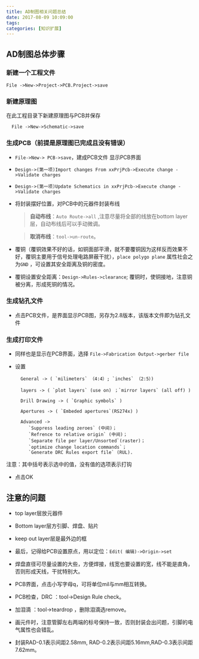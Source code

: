 ```yaml
---
title: AD制图相关问题总结
date: 2017-08-09 10:09:00
tags:
categories: [知识扩展]
---
```

## AD制图总体步骤
### 新建一个工程文件
	File ->New->Project->PCB.Project->save

### 新建原理图
在此工程目录下新建原理图与PCB并保存

	  File ->New->Schematic->save

### 生成PCB（前提是原理图已完成且没有错误）
-  `File->New-> PCB->save`，建成PCB文件 显示PCB界面

-  `Design->(第一项)Import changes From xxPrjPcb->Execute change ->Validate charges`

-  `Design->(第一项)Update Schematics in xxPrjPcb->Execute change ->Validate charges`

-  将封装摆好位置，对PCB中的元器件封装布线

	> **自动布线**：`Auto Route->all` ,注意尽量将全部的线放在bottom layer层，自动布线后可以手动微调。

	> **取消布线**：`tool->un-route`。

-  覆铜（覆铜效果不好的话，如铜面部平滑，就不要覆铜因为这样反而效果不好，覆铜主要用于信号处理电路屏蔽干扰），`place polygo plane` 属性社会之为`GND` ，可设置其安全距离及铜的密度。

-  覆铜设置安全距离：`Design->Rules->clearance`; 覆铜时，使铜接地，注意铜被分离，形成死铜的情况。

### 生成钻孔文件
-  点击PCB文件，是界面显示PCB图，另存为2.8版本，该版本文件即为钻孔文件

### 生成打印文件
-  同样也是显示在PCB界面，选择
`File->Fabrication Output->gerber file`

-  设置

	
		 General -> ( `milimeters` （4:4）; `inches` （2:5）)
		
		 layers -> ( `plot layers` (use on) ；`mirror layers` (all off) )
		
		 Drill Drawing -> ( `Graphic symbols` ) 
		
		 Apertures -> ( `Embeded apertures`(RS274x) )
		
		 Advanced ->
			`Suppress leading zeroes` (中间)；
			`Refrence to relative origin` (中间)；
			`Separate file per layer/Unsorted`(raster)；
			`optimize change location commands`；
			`Generate DRC Rules export file` (RUL).

注意：其中括号表示选中的值，没有值的选项表示打钩

-  点击OK

## 注意的问题

-  top layer层放元器件

-  Bottom layer层方引脚、焊盘、贴片

-  keep out layer层是最外边的框

-  最后，记得给PCB设置原点，用以定位：`Edit( 编辑)->Origin->set`

-  焊盘直径可尽量设置的大些，方便焊接，线宽也要设置的宽，线不能是直角，否则形成天线，干扰特别大。

-  PCB界面，点击小写字母q，可将单位mil与mm相互转换。

-  PCB检查，DRC ：tool->Design Rule check。

-  加泪滴 ：tool->teardrop ，删除泪滴选remove。

-  画元件时，注意管脚左右两端的标号保持一致，否则封装会出问题，引脚的电气属性也会错乱。

-  封装RAD-0.1表示间距2.58mm, RAD-0.2表示间距5.16mm,RAD-0.3表示间距7.62mm。
